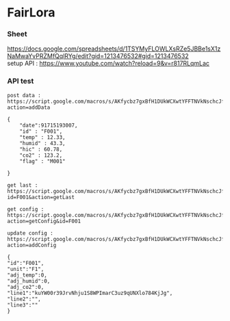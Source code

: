 # FairLora

### Sheet
https://docs.google.com/spreadsheets/d/1TSYMyFLOWLXsRZe5JBBe1sX1zNaMwaYvPRZMfQqlRYg/edit?gid=1213476532#gid=1213476532  
setup API : https://www.youtube.com/watch?reload=9&v=r817RLqmLac

### API test
```
post data : https://script.google.com/macros/s/AKfycbz7gxBfH1DUkWCXwtYFFTNVkNschcJfjCdh8WyXNjvKmOfUefk4Hwf3UxeEy5Y8S8ffrQ/exec?action=addData

{
    "date":91715193007,
    "id" : "F001",
    "temp" : 12.33,
    "humid" : 43.3,
    "hic" : 60.78,
    "co2" : 123.2,
    "flag" : "M001"

}
```
```
get last : https://script.google.com/macros/s/AKfycbz7gxBfH1DUkWCXwtYFFTNVkNschcJfjCdh8WyXNjvKmOfUefk4Hwf3UxeEy5Y8S8ffrQ/exec?id=F001&action=getLast
```
```
get config : https://script.google.com/macros/s/AKfycbz7gxBfH1DUkWCXwtYFFTNVkNschcJfjCdh8WyXNjvKmOfUefk4Hwf3UxeEy5Y8S8ffrQ/exec?action=getConfig&id=F001
```
```
update config : https://script.google.com/macros/s/AKfycbz7gxBfH1DUkWCXwtYFFTNVkNschcJfjCdh8WyXNjvKmOfUefk4Hwf3UxeEy5Y8S8ffrQ/exec?action=addConfig

{
"id":"F001",
"unit":"F1",
"adj_temp":0,
"adj_humid":0,
"adj_co2":0,
"line1":"kuYW00r39JrvNhju1S8WPImarC3uz9qUNXlo784KjJg",
"line2":"",
"line3":""
}
```


